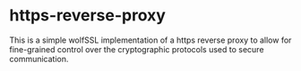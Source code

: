 # https-reverse-proxy
This is a simple wolfSSL implementation of a https reverse proxy to allow for fine-grained control over the cryptographic protocols used to secure communication.
